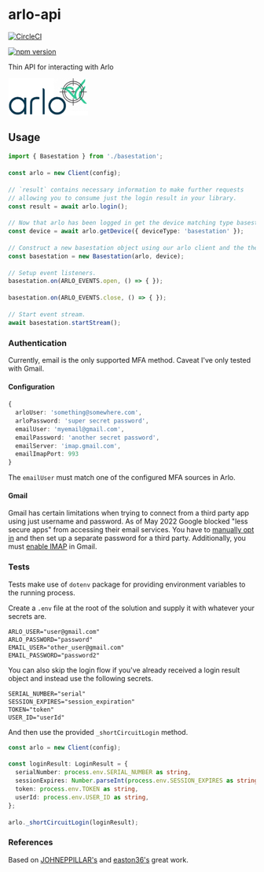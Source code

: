 # arlo-api

[![CircleCI](https://dl.circleci.com/status-badge/img/gh/wo-d/arlo-api/tree/main.svg?style=svg)](https://dl.circleci.com/status-badge/redirect/gh/wo-d/arlo-api/tree/main)

<a href="https://www.npmjs.com/package/arlo-api"><img title="npm version" src="https://badgen.net/npm/v/arlo-api" ></a>

Thin API for interacting with Arlo

<img src="./images/logo.png" alt="arlo-api-logo" width='162' />

## Usage

```ts
import { Basestation } from './basestation';

const arlo = new Client(config);

// `result` contains necessary information to make further requests
// allowing you to consume just the login result in your library.
const result = await arlo.login();

// Now that arlo has been logged in get the device matching type basestation.
const device = await arlo.getDevice({ deviceType: 'basestation' });

// Construct a new basestation object using our arlo client and the the basestation device.
const basestation = new Basestation(arlo, device);

// Setup event listeners.
basestation.on(ARLO_EVENTS.open, () => { });

basestation.on(ARLO_EVENTS.close, () => { });

// Start event stream.
await basestation.startStream();
```

### Authentication

Currently, email is the only supported MFA method. Caveat I've only tested with Gmail.

#### Configuration

```ts
{
  arloUser: 'something@somewhere.com',
  arloPassword: 'super secret password',
  emailUser: 'myemail@gmail.com',
  emailPassword: 'another secret password',
  emailServer: 'imap.gmail.com',
  emailImapPort: 993
}
```

The `emailUser` must match one of the configured MFA sources in Arlo.

#### Gmail

Gmail has certain limitations when trying to connect from a third party app using just username and password. As of May 2022 Google blocked "less secure apps" from accessing their email services. You have to [manually opt in](https://support.google.com/accounts/answer/6010255?hl=en) and then set up a separate password for a third party. Additionally, you must [enable IMAP](https://support.google.com/mail/answer/7126229?hl=en) in Gmail.

### Tests

Tests make use of `dotenv` package for providing environment variables to the running process.

Create a `.env` file at the root of the solution and supply it with whatever your secrets are.

```
ARLO_USER="user@gmail.com"
ARLO_PASSWORD="password"
EMAIL_USER="other_user@gmail.com"
EMAIL_PASSWORD="password2"
```

You can also skip the login flow if you've already received a login result object and instead use the following secrets.

```
SERIAL_NUMBER="serial"
SESSION_EXPIRES="session_expiration"
TOKEN="token"
USER_ID="userId"
```

And then use the provided `_shortCircuitLogin` method.

```ts
const arlo = new Client(config);

const loginResult: LoginResult = {
  serialNumber: process.env.SERIAL_NUMBER as string,
  sessionExpires: Number.parseInt(process.env.SESSION_EXPIRES as string),
  token: process.env.TOKEN as string,
  userId: process.env.USER_ID as string,
};

arlo._shortCircuitLogin(loginResult);
```

### References

Based on [JOHNEPPILLAR's](https://github.com/JOHNEPPILLAR/arlo) and [easton36's](https://github.com/easton36/arlo.js) great work.
